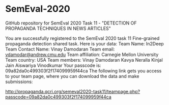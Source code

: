 # SemEval-2020
GitHub repository for SemEval 2020 Task 11 - "DETECTION OF PROPAGANDA TECHNIQUES IN NEWS ARTICLES"

You are successfully registered to the SemEval 2020 task 11 Fine-grained propaganda detection shared task.
Here is your data:
Team Name: In2Deep
Team Contact Name: Vinay Damodaran
Team email: vdamodar@andrew.cmu.edu
Team affiliation: Carnegie Mellon University
Team country: USA
Team members:
Vinay Damodaran
Kavya Neralla
Kinjal Jain
Aiswariya Vinodkumar
Your passcode is: 09a82da0c499303f2f174099959f44ca
The following link gets you access to your team page, 
where you can download the data and make submissions: 

http://propaganda.qcri.org/semeval2020-task11/teampage.php?passcode=09a82da0c499303f2f174099959f44ca

